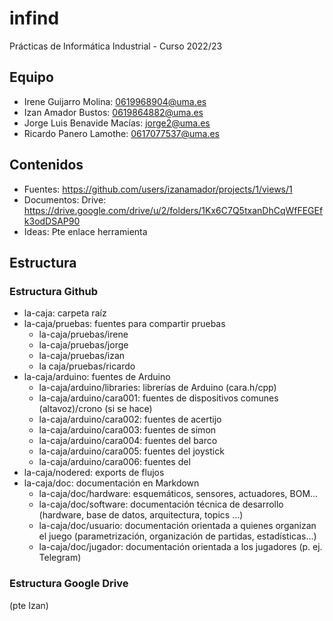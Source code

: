 # infind

Prácticas de Informática Industrial - Curso 2022/23

## Equipo

- Irene Guijarro Molina: 0619968904@uma.es
- Izan Amador Bustos: 0619864882@uma.es
- Jorge Luis Benavide Macías: jorge2@uma.es
- Ricardo Panero Lamothe: 0617077537@uma.es


## Contenidos
- Fuentes: https://github.com/users/izanamador/projects/1/views/1
- Documentos: Drive: https://drive.google.com/drive/u/2/folders/1Kx6C7Q5txanDhCqWfFEGEfk3odDSAP90
- Ideas: Pte enlace herramienta

## Estructura

### Estructura Github

- la-caja: carpeta raíz
- la-caja/pruebas: fuentes para compartir pruebas
  - la-caja/pruebas/irene
  - la-caja/pruebas/jorge
  - la-caja/pruebas/izan
  - la caja/pruebas/ricardo
- la-caja/arduino: fuentes de Arduino
  - la-caja/arduino/libraries: librerías de Arduino (cara.h/cpp)
  - la-caja/arduino/cara001: fuentes de dispositivos comunes (altavoz)/crono (si se hace)
  - la-caja/arduino/cara002: fuentes de acertijo
  - la-caja/arduino/cara003: fuentes de simon
  - la-caja/arduino/cara004: fuentes del barco
  - la-caja/arduino/cara005: fuentes del joystick
  - la-caja/arduino/cara006: fuentes del 
- la-caja/nodered: exports de flujos 
- la-caja/doc: documentación en Markdown
  - la-caja/doc/hardware: esquemáticos, sensores, actuadores, BOM...
  - la-caja/doc/software: documentación técnica de desarrollo (hardware, base de datos, arquitectura, topics ...)
  - la-caja/doc/usuario: documentación orientada a quienes organizan el juego (parametrización, organización de partidas, estadísticas...)
  - la-caja/doc/jugador: documentación orientada a los jugadores (p. ej. Telegram)
  
  
  
### Estructura Google Drive
 (pte Izan)

